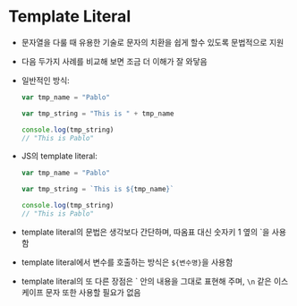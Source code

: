 # Template Literal

- 문자열을 다룰 때 유용한 기술로 문자의 치환을 쉽게 할수 있도록 문법적으로 지원

- 다음 두가지 사례를 비교해 보면 조금 더 이해가 잘 와닿음

- 일반적인 방식:
  ```javascript
  var tmp_name = "Pablo"

  var tmp_string = "This is " + tmp_name

  console.log(tmp_string)
  // "This is Pablo"
  ```

- JS의 template literal:
  ```javascript
  var tmp_name = "Pablo"

  var tmp_string = `This is ${tmp_name}`

  console.log(tmp_string)
  // "This is Pablo"
  ```

- template literal의 문법은 생각보다 간단하며, 따옴표 대신 숫자키 1 옆의 `을 사용함
- template literal에서 변수를 호출하는 방식은 `${변수명}`을 사용함
- template literal의 또 다른 장점은 \` 안의 내용을 그대로 표현해 주며, `\n` 같은 이스케이프 문자 또한 사용할 필요가 없음